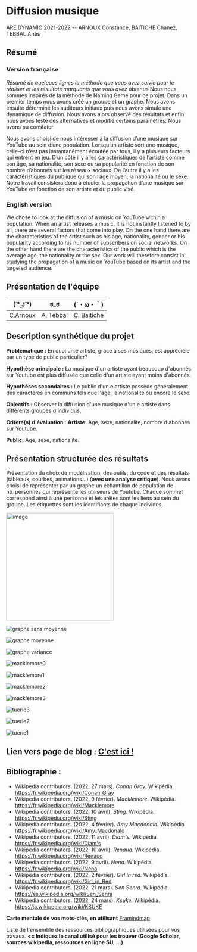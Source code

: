 # Diffusion musique

ARE DYNAMIC 2021-2022 -- ARNOUX Constance, BAITICHE Chanez, TEBBAL Anès

## Résumé
### Version française

*Résumé de quelques lignes la méthode que vous avez suivie pour le réaliser et les résultats marquants que vous avez obtenus*
Nous nous sommes inspirés de la méthode de Naming Game pour ce projet. Dans un premier temps nous avons créé un groupe et un graphe. Nous avons ensuite déterminé les auditeurs initiaux puis nous avons simulé une dynamique de diffusion. Nous avons alors observé des résultats et enfin nous avons testé des alternatives et modifié certains paramètres. Nous avons pu constater 

Nous avons choisi de nous intéresser à la diffusion d’une musique sur YouTube au sein d’une population. Lorsqu’un artiste sort une musique, celle-ci n’est pas instantanément écoutée par tous, il y a plusieurs facteurs qui entrent en jeu. D’un côté il y a les caractéristiques de l’artiste comme son âge, sa nationalité, son sexe ou sa popularité en fonction de son nombre d’abonnés sur les réseaux sociaux. De l’autre il y a les caractéristiques du publique qui son l’âge moyen, la nationalité ou le sexe. Notre travail consistera donc à étudier la propagation d’une musique sur YouTube en fonction de son artiste et du public visé.

### English version

We chose to look at the diffusion of a music on YouTube within a population. When an artist releases a music, it is not instantly listened to by all, there are several factors that come into play. On the one hand there are the characteristics of the artist such as his age, nationality, gender or his popularity according to his number of subscribers on social networks. On the other hand there are the characteristics of the public which is the average age, the nationality or the sex. Our work will therefore consist in studying the propagation of a music on YouTube based on its artist and the targeted audience.

## Présentation de l'équipe
|( ͡° ͜ʖ ͡°)| ಠ_ಠ | (´・ω・｀) | 
|-----|--|--|
|C.Arnoux |	A. Tebbal |	C. Baitiche |

## Description synthétique du projet

**Problématique :** En quoi un.e artiste, grâce à ses musiques, est apprécié.e par un type de public particulier?

**Hypothèse principale :** La musique d'un artiste ayant beaucoup d'abonnés sur Youtube est plus diffusée que celle d'un artiste ayant moins d'abonnés.

**Hypothèses secondaires :** Le public d'un.e artiste possède généralement des caractères en communs tels que l'âge, la nationalité ou encore le sexe.

**Objectifs :** Observer la diffusion d'une musique d'un.e artiste dans différents groupes d'individus.

**Critère(s) d'évaluation :** 
**Artiste:** Age, sexe, nationalite, nombre d'abonnés sur Youtube.

**Public:** Age, sexe, nationalite.

## Présentation structurée des résultats

Présentation du choix de modélisation, des outils, du code et des résultats (tableaux, courbes, animations...) (**avec une analyse critique**).
Nous avons choisi de représenter par un graphe un échantillon de population de nb_personnes qui représente les utiliseurs de Youtube. Chaque sommet correspond ainsi à une personne et les arêtes sont les liens au sein du groupe. Les étiquettes sont les identifiants de chaque individus. 

<img width="289" alt="image" src="https://user-images.githubusercontent.com/99737912/163580743-9583fbbc-0bc5-4c98-a1ec-0266cf2c7036.png">



![graphe sans moyenne](https://user-images.githubusercontent.com/99737912/162973615-42896e71-f47a-4f46-8b6e-7ed2c00d6be5.png)

![graphe moyenne](https://user-images.githubusercontent.com/99737912/162974667-ada68676-5f98-4765-b276-4860932646e5.png)

![graphe variance](https://user-images.githubusercontent.com/99737912/162974830-8bd86e42-94a7-456a-8814-14125454bf0e.png)

![macklemore0](https://user-images.githubusercontent.com/99737912/162973539-0f84686b-daa7-4b4b-acf3-c93790e99fa9.png)

![macklemore1](https://user-images.githubusercontent.com/99737912/162973410-f4459a06-bdc1-4bed-921c-3ee10ca5d551.png)

![macklemore2](https://user-images.githubusercontent.com/99737912/162973287-9d1e0206-f54e-4417-bf62-3f72ab454164.png)

![macklemore3](https://user-images.githubusercontent.com/99737912/162970477-968ebd3c-6874-4e34-a3ad-1727e22c4a66.png)

![tuerie3](https://user-images.githubusercontent.com/99737912/162973046-6d9bf32c-b835-4f3f-8f57-a6b078b09537.png)

![tuerie2](https://user-images.githubusercontent.com/99737912/162973156-6f672a3f-fcef-485f-9322-d1c3de37d92c.png)

![tuerie1](https://user-images.githubusercontent.com/99737912/162973220-d948c9c2-d3eb-452b-b9a2-18e46c676f35.png)


## Lien vers page de blog : <a href="blog.html"> C'est ici ! </a>

## Bibliographie :

- Wikipedia contributors. (2022, 27 mars). *Conan Gray.* Wikipédia. https://fr.wikipedia.org/wiki/Conan_Gray
- Wikipedia contributors. (2022, 9 février). *Macklemore.* Wikipédia. https://fr.wikipedia.org/wiki/Macklemore
- Wikipedia contributors. (2022, 10 avril). *Sting.* Wikipédia. https://fr.wikipedia.org/wiki/Sting
- Wikipedia contributors. (2022, 4 février). *Amy Macdonald.* Wikipédia. https://fr.wikipedia.org/wiki/Amy_Macdonald
- Wikipedia contributors. (2022, 11 avril). *Diam's.* Wikipédia. https://fr.wikipedia.org/wiki/Diam's
- Wikipedia contributors. (2022, 10 avril). *Renaud.* Wikipédia. https://fr.wikipedia.org/wiki/Renaud
- Wikipedia contributors. (2022, 9 avril). *Nena.* Wikipédia. https://fr.wikipedia.org/wiki/Nena
- Wikipedia contributors. (2022, 2 février). *Girl in red.* Wikipédia. https://fr.wikipedia.org/wiki/Girl_in_Red
- Wikipedia contributors. (2022, 21 mars). *Sen Senra.* Wikipédia. https://es.wikipedia.org/wiki/Sen_Senra
- Wikipedia contributors. (2022, 24 mars). *Ksuke.* Wikipédia. https://ja.wikipedia.org/wiki/KSUKE

**Carte mentale de vos mots-clés, en utilisant** <a href="https://framindmap.org/mindmaps/index.html">Framindmap </a> 

Liste de l'ensemble des ressources bibliographiques utilisées pour vos travaux. **<= Indiquez le canal utilisé pour les trouver (Google Scholar, sources wikipedia, ressources en ligne SU, ...)**
